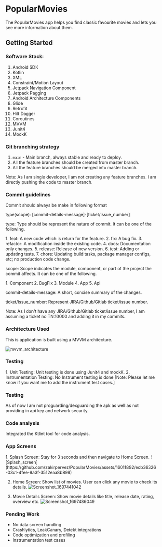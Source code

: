 <h1>PopularMovies</h1>
<p>The PopularMovies app helps you find classic favourite movies and lets you see more information about them.</p>

<h2>Getting Started</h2>

<h3>Software Stack:</h3>
<ol>
<li>Android SDK</li>
<li>Kotlin</li>
<li>XML</li>
<li>Constraint/Motion Layout</li>
<li>Jetpack Navigation Component</li>
<li>Jetpack Pagging</li>
<li>Android Architecture Components</li>
<li>Glide</li>
<li>Retrofit</li>
<li>Hilt Dagger</li>
<li>Coroutines</li>
<li>MVVM</li>
<li>Junit4</li>
<li>MockK</li>
</ol>

<h3>Git branching strategy</h3>

1. `main` - Main branch, always stable and ready to deploy. 
2. All the feature branches should be created from master branch. 
3. All the feature branches should be merged into master branch.

Note: As I am single developer, I am not creating any feature branches. I am directly pushing the code to master branch.

<h3>Commit guidelines</h3>
<p>Commit should always be make in following format</p>
<p>type(scope): [commit-details-message]-[ticket/issue_number]</p>

<p>type: Type should be represent the nature of commit. It can be one of the following.</p>
1. feat: A new code which is return for the feature.
2. fix: A bug fix.
3. refactor: A modification inside the existing code.
4. docs: Documentation only changes.
5. release: Release of new version.
6. test: Adding or updating tests.
7. chore: Updating build tasks, package manager configs, etc; no production code change.

<p>scope: Scope indicates the module, component, or part of the project the commit affects. It can be one of the following.</p>
1. Component
2. BugFix 
3. Module
4. App
5. Api

<p>commit-details-message: A short, concise summary of the changes.</p>

<p>ticket/issue_number: Represent JIRA/Github/Gitlab ticket/issue number.</p>

Note: As I don't have any JIRA/Github/Gitlab ticket/issue number, I am assuming a ticket no TN:10000 and adding it in my commits.

<h3>Architecture Used</h3>
This is application is built using a MVVM architecture.

![mvvm_architecture](https://github.com/zakirpervez/PopularMovies/assets/16011892/6a215e81-9461-4b6b-ba4f-022c63e5c1ce)


<h3>Testing</h3>
1. Unit Testing: Unit testing is done using Junit4 and mockK.
2. Instrumentation Testing: No Instrument testing is done [Note: Please let me know if you want me to add the instrument test cases.]

<h3>Testing</h3>
<p>As of now I am not proguarding/dexguarding the apk as well as not providing in api key and network security.</p>

<h3>Code analysis</h3>
<p>Integrated the Ktlint tool for code analysis.</p>

<h3>App Screens</h3>
1. Splash Screen: Stay for 3 seconds and then navigate to Home Screen.
![Splash_screen](https://github.com/zakirpervez/PopularMovies/assets/16011892/ecb36326-03c1-4fee-8a3f-3512eaa8b898)

2. Home Screen: Show list of movies. User can click any movie to check its details.
![Screenshot_1697441042](https://github.com/zakirpervez/PopularMovies/assets/16011892/5b16c41d-c439-418e-8cfb-517735f10272)

3. Movie Details Screen: Show movie details like title, release date, rating, overview etc.
![Screenshot_1697486049](https://github.com/zakirpervez/PopularMovies/assets/16011892/b81b96b6-05e1-49b6-801f-4d6b9b2aad9a)

<h3>Pending Work</h3>
<ul>
<li>No data screen handling</li>
<li>Crashlytics, LeakCanary, Detekt integrations</li>
<li>Code optimization and profiling</li>
<li>Instrumentation test cases</li>
</ul>





